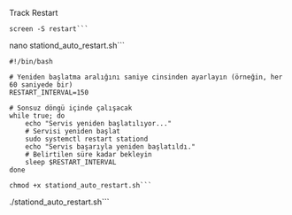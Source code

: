 Track Restart

```
screen -S restart```

```
nano stationd_auto_restart.sh```

```
#!/bin/bash

# Yeniden başlatma aralığını saniye cinsinden ayarlayın (örneğin, her 60 saniyede bir)
RESTART_INTERVAL=150

# Sonsuz döngü içinde çalışacak
while true; do
    echo "Servis yeniden başlatılıyor..."
    # Servisi yeniden başlat
    sudo systemctl restart stationd
    echo "Servis başarıyla yeniden başlatıldı."
    # Belirtilen süre kadar bekleyin
    sleep $RESTART_INTERVAL
done
```
```
chmod +x stationd_auto_restart.sh```
```
./stationd_auto_restart.sh```
